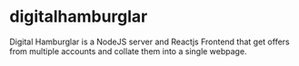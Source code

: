 # digitalhamburglar
Digital Hamburglar is a NodeJS server and Reactjs Frontend that get offers from multiple accounts and collate them into a single webpage.
